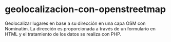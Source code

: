 # geolocalizacion-con-openstreetmap
Geolocalizar lugares en base a su dirección en una capa OSM con Nominatim.
La dirección es proporcionada a través de un formulario en HTML y el tratamiento de los datos se realiza con PHP.
